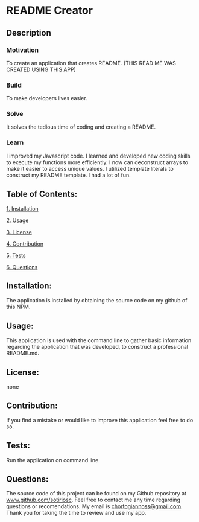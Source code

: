 # README Creator

## Description

### Motivation

To create an application that creates README. (THIS READ ME WAS CREATED USING THIS APP)

### Build

To make developers lives easier.

### Solve

It solves the tedious time of coding and creating a README.

### Learn

I improved my Javascript code. I learned and developed new coding skills to execute my functions more efficiently. I now can deconstruct arrays to make it easier to access unique values. I utilized template literals to construct my README template. I had a lot of fun. 

## Table of Contents:

[1. Installation](#Installation)

[2. Usage](#Usage)

[3. License](#License)

[4. Contribution](#Contribution)

[5. Tests](#Tests)

[6. Questions](#Questions)
        
## Installation:

The application is installed by obtaining the source code on my github of this NPM.

## Usage:

This application is used with the command line to gather basic information regarding the application that was developed, to construct a professional README.md.

## License:


none

## Contribution:

If you find a mistake or would like to improve this application feel free to do so.

## Tests:

Run the application on command line.

## Questions:

The source code of this project can be found on my Github repository at www.github.com/sotiriosc. Feel free to contact 
me any time regarding questions or recomendations. My email is chortogiannoss@gmail.com. Thank you for taking the time to review and use my app. 
